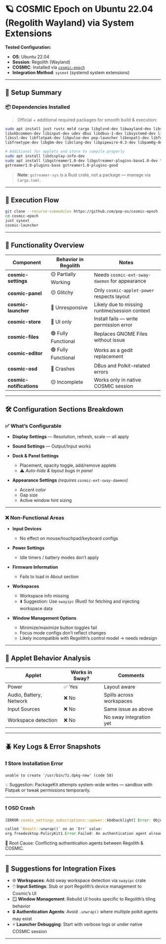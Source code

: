 # 🪐 COSMIC Epoch on Ubuntu 22.04 (Regolith Wayland) via System Extensions

**Tested Configuration:**  
- **OS**: Ubuntu 22.04  
- **Session**: Regolith (Wayland)  
- **COSMIC**: Installed via [`cosmic-epoch`](https://github.com/pop-os/cosmic-epoch)  
- **Integration Method**: `sysext` (systemd system extensions)

---

## 🧩 Setup Summary

### 📦 Dependencies Installed

> Official + additional required packages for smooth build & execution:

```bash
sudo apt install just rustc mold cargo libglvnd-dev libwayland-dev libseat-dev \
libxkbcommon-dev libinput-dev udev dbus libdbus-1-dev libsystemd-dev libpixman-1-dev \
libssl-dev libflatpak-dev libpulse-dev pop-launcher libexpat1-dev libfontconfig-dev \
libfreetype-dev libgbm-dev libclang-dev libpipewire-0.3-dev libpam0g-dev -y

# Additional for applets and store to compile properly
sudo apt install libdisplay-info-dev
sudo apt install libgstreamer1.0-dev libgstreamer-plugins-base1.0-dev \
gstreamer1.0-plugins-base gstreamer1.0-plugins-good
```

> **Note**: `gstreamer-sys` is a Rust crate, not a package — manage via `Cargo.toml`.

---

## 🚀 Execution Flow

```bash
git clone --recurse-submodules https://github.com/pop-os/cosmic-epoch
cd cosmic-epoch
just sysext
cosmic-launcher
```

---

## 🌈 Functionality Overview

| Component                 | Behavior in Regolith | Notes |
|--------------------------|----------------------|-------|
| **cosmic-settings**      | 🟡 Partially Working  | Needs `cosmic-ext-sway-daemon` for appearance |
| **cosmic-panel**         | 🟡 Glitchy            | Only `cosmic-applet-power` respects layout |
| **cosmic-launcher**      | 🔴 Unresponsive       | Likely due to missing runtime/session context |
| **cosmic-store**         | 🔴 UI only            | Install fails — write permission error |
| **cosmic-files**         | 🟢 Fully Functional    | Replaces GNOME Files without issue |
| **cosmic-editor**        | 🟢 Fully Functional    | Works as a gedit replacement |
| **cosmic-osd**           | 🔴 Crashes            | DBus and Polkit-related errors |
| **cosmic-notifications** | 🟡 Incomplete          | Works only in native COSMIC session |

---

## 🛠️ Configuration Sections Breakdown

### ✅ **What’s Configurable**

- **Display Settings** — Resolution, refresh, scale — all apply
- **Sound Settings** — Output/Input works
- **Dock & Panel Settings**  
  - Placement, opacity toggle, add/remove applets  
  - ⚠️ *Auto-hide & layout bugs in panel*

- **Appearance Settings** *(requires `cosmic-ext-sway-daemon`)*  
  - Accent color  
  - Gap size  
  - Active window hint sizing

---

### ❌ **Non-Functional Areas**

- **Input Devices**  
  - No effect on mouse/touchpad/keyboard configs

- **Power Settings**  
  - Idle timers / battery modes don’t apply

- **Firmware Information**  
  - Fails to load in About section

- **Workspaces**  
  - Workspace info missing  
  - ⬇️ Suggestion: Use `swayipc` (Rust) for fetching and injecting workspace data

- **Window Management Options**  
  - Minimize/maximize button toggles fail  
  - Focus mode configs don’t reflect changes  
  - Likely incompatible with Regolith’s control model → needs redesign

---

## 🧪 Applet Behavior Analysis

| Applet                   | Works in Sway? | Comments |
|--------------------------|----------------|----------|
| Power                    | ✅ Yes          | Layout aware |
| Audio, Battery, Network  | ❌ No           | Spills across workspaces |
| Input Sources            | ❌ No           | Same issue as above |
| Workspace detection      | ❌ No           | No sway integration yet |

---

## 🪲 Key Logs & Error Snapshots

### ❗ Store Installation Error

```text
unable to create '/usr/bin/7z.dpkg-new' (code 58)
```
💡 Suggestion: PackageKit attempts system-wide writes — sandbox with Flatpak or tweak permissions temporarily.

---

### ❗ OSD Crash

```rust
[ERROR cosmic_settings_subscriptions::upower::kbdbacklight] Error: Object does not exist at path “/org/freedesktop/UPower/KbdBacklight”

called `Result::unwrap()` on an `Err` value:
org.freedesktop.PolicyKit1.Error.Failed: An authentication agent already exists
```

🧠 Root Cause: Conflicting authentication agents between Regolith & COSMIC.

---

## 🧬 Suggestions for Integration Fixes

- 🌐 **Workspaces**: Add sway workspace detection via `swayipc` crate
- 🖱️ **Input Settings**: Stub or port Regolith’s device management to Cosmic’s UI
- 🪟 **Window Management**: Rebuild UI hooks specific to Regolith’s tiling behavior
- 🔒 **Authentication Agents**: Avoid `.unwrap()` where multiple polkit agents may exist
- ⚡ **Launcher Debugging**: Start with verbose logs or under native COSMIC session

---

